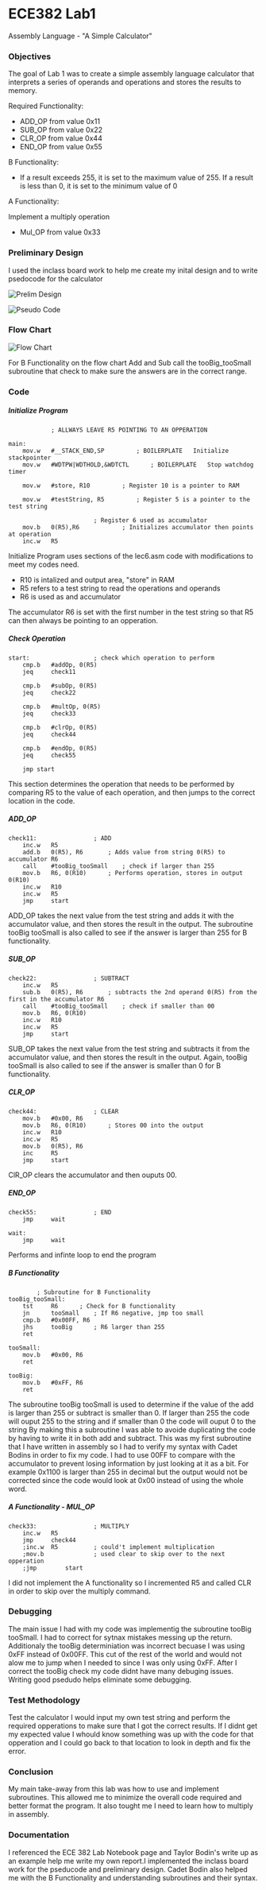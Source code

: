 ECE382 Lab1
===========
Assembly Language - "A Simple Calculator"

### Objectives

The goal of Lab 1 was to create a simple assembly language calculator that interprets a series of operands and operations and stores the results to memory.

Required Functionality:

* ADD_OP from value 0x11
* SUB_OP from value 0x22
* CLR_OP from value 0x44
* END_OP from value 0x55

B Functionality:

* If a result exceeds 255, it is set to the maximum value of 255. If a result is less than 0, it is set to the minimum value of 0

A Functionality:

Implement a multiply operation

* Mul_OP from value 0x33

### Preliminary Design

I used the inclass board work to help me create my inital design and to write psedocode for the calculator

![Prelim Design](https://github.com/KyleJonas/ECE382_Lab1/blob/master/Pictures/Prelim_Design.jpg?raw=true "Prelim Design")

![Pseudo Code](https://github.com/KyleJonas/ECE382_Lab1/blob/master/Pictures/Pseduo_Code.jpg?raw=true "Pseudo Code")

### Flow Chart

![Flow Chart](https://github.com/KyleJonas/ECE382_Lab1/blob/master/Pictures/Flow_Chart.jpg?raw=true "Flow Chart")

For B Functionality on the flow chart Add and Sub call the tooBig_tooSmall subroutine that check to make sure the answers are in the correct range.

### Code

##### Initialize Program
```
			; ALLWAYS LEAVE R5 POINTING TO AN OPPERATION

main:
	mov.w   #__STACK_END,SP			; BOILERPLATE	Initialize stackpointer
	mov.w   #WDTPW|WDTHOLD,&WDTCTL 		; BOILERPLATE	Stop watchdog timer

	mov.w	#store, R10			; Register 10 is a pointer to RAM

	mov.w	#testString, R5			; Register 5 is a pointer to the test string

						; Register 6 used as accumulator
	mov.b	0(R5),R6			; Initializes accumulator then points at operation
	inc.w	R5

```

Initialize Program uses sections of the lec6.asm code with modifications to meet my codes need.

* R10 is intalized and output area, "store" in RAM
* R5 refers to a test string to read the operations and operands
* R6 is used as and accumulator

The accumulator R6 is set with the first number in the test string so that R5 can then always be pointing to an opperation.

##### Check Operation
```
start:					; check which operation to perform
	cmp.b	#addOp, 0(R5)
	jeq		check11

	cmp.b	#subOp, 0(R5)
	jeq		check22

	cmp.b	#multOp, 0(R5)
	jeq		check33

	cmp.b	#clrOp, 0(R5)
	jeq		check44

	cmp.b	#endOp, 0(R5)
	jeq		check55

	jmp start
```

This section determines the operation that needs to be performed by comparing R5 to the value of each operation, and then jumps to the correct location in the code.

##### ADD_OP
```
check11:				; ADD
	inc.w	R5
	add.b	0(R5), R6		; Adds value from string 0(R5) to accumulator R6
	call	#tooBig_tooSmall	; check if larger than 255
	mov.b	R6, 0(R10)		; Performs operation, stores in output 0(R10)
	inc.w	R10
	inc.w	R5
	jmp		start
```

ADD_OP takes the next value from the test string and adds it with the accumulator value, and then stores the result in the output. The subroutine tooBig tooSmall is also called to see if the answer is larger than 255 for B functionality.

##### SUB_OP
```
check22:				; SUBTRACT
	inc.w	R5
	sub.b	0(R5), R6		; subtracts the 2nd operand 0(R5) from the first in the accumulator R6
	call	#tooBig_tooSmall	; check if smaller than 00
	mov.b	R6, 0(R10)
	inc.w	R10
	inc.w	R5
	jmp		start
```

SUB_OP takes the next value from the test string and subtracts it from the accumulator value, and then stores the result in the output. Again, tooBig tooSmall is also called to see if the answer is smaller than 0 for B functionality.

##### CLR_OP
```
check44:				; CLEAR
	mov.b	#0x00, R6
	mov.b	R6, 0(R10)		; Stores 00 into the output
	inc.w	R10
	inc.w	R5
	mov.b	0(R5), R6
	inc		R5
	jmp		start
```

ClR_OP clears the accumulator and then ouputs 00.

##### END_OP
```
check55:				; END
	jmp		wait

wait:
	jmp		wait
```

Performs and infinte loop to end the program

##### B Functionality
```
		; Subroutine for B Functionality
tooBig_tooSmall:
	tst		R6		; Check for B functionality
	jn		tooSmall	; If R6 negative, jmp too small
	cmp.b	#0x00FF, R6
	jhs		tooBig		; R6 larger than 255
	ret

tooSmall:
	mov.b	#0x00, R6
	ret

tooBig:
	mov.b	#0xFF, R6
	ret
```

The subroutine tooBig tooSmall is used to determine if the value of the add is larger than 255 or subtract is smaller than 0. If larger than 255 the code will ouput 255 to the string and if smaller than 0 the code will ouput 0 to the string By making this a subroutine I was able to avoide duplicating the code by having to write it in both add and subtract. This was my first subroutine that I have written in assembly so I had to verify my syntax with Cadet Bodins in order to fix my code. I had to use 00FF to compare with the accumulator to prevent losing information by just looking at it as a bit. For example 0x1100 is larger than 255 in decimal but the output would not be corrected since the code would look at 0x00 instead of using the whole word.

##### A Functionality - MUL_OP
```
check33:				; MULTIPLY
	inc.w	R5
	jmp		check44
	;inc.w	R5			; could't implement multiplication
	;mov.b				; used clear to skip over to the next opperation
	;jmp		start
```

I did not implement the A functionality so I incremented R5 and called CLR in order to skip over the multiply command.

### Debugging

The main issue I had with my code was implementig the subroutine tooBig tooSmall. I had to correct for sytnax mistakes messing up the return. Additionaly the tooBig determiniation was incorrect becuase I was using 0xFF instead of 0x00FF. This cut of the rest of the world and would not alow me to jump when I needed to since I was only using 0xFF. After I correct the tooBig check my code didnt have many debuging issues. Writing good psedudo helps eliminate some debugging.


### Test Methodology

Test the calculator I would input my own test string and perform the required opperations to make sure that I got the correct results. If I didnt get my expected value I whould know something was up with the code for that opperation and I could go back to that location to look in depth and fix the error.

### Conclusion

My main take-away from this lab was how to use and implement subroutines. This allowed me to minimize the overall code required and better format the program. It also tought me I need to learn how to multiply in assembly.

### Documentation

I referenced the ECE 382 Lab Notebook page and Taylor Bodin's write up as an example help me write my own report.I implemented the inclass board work for the pseducode and preliminary design. Cadet Bodin also helped me with the B Functionality and understanding subroutines and their syntax.
